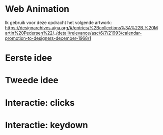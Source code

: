# Web Animation
 
 Ik gebruik voor deze opdracht het volgende artwork: https://designarchives.aiga.org/#/entries/%2Bcollections%3A%22B.%20Martin%20Pedersen%22/_/detail/relevance/asc/6/7/21993/calendar-promotion-to-designers-december-1968/1
 
 
# Eerste idee



# Tweede idee


# Interactie: clicks

# Interactie: keydown